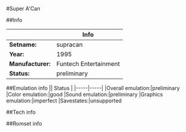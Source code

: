 #Super A'Can

##Info

||Info|
|-----|-----|
|**Setname:**|supracan
|**Year:**|1995
|**Manufacturer:**|Funtech Entertainment
|**Status:**|preliminary

##Emulation info
|| Status |
|-----|-----|
|Overall emulation:|preliminary
|Color emulation:|good
|Sound emulation:|preliminary
|Graphics emulation:|imperfect
|Savestates:|unsupported

##Tech info

##Romset info

<!--- START OF EDITED COMMENT DO NOT TOUCH TEXT ABOVE-->
